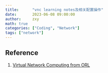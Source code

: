 ```yaml
---
title:      "vnc learning notes及相关配置操作"
date:       2023-06-08 09:00:00
author:     zxy
math: true
categories: ["Coding", "Network"]
tags: ["network"]
---
```



## Reference
1. [Virtual Network Computing from ORL](http://web.mit.edu/cdsdev/src/index.html)